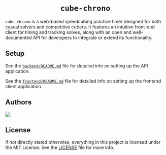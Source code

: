 <div align="center">
    <h1>
        <code>cube-chrono</code>
    </h1>
</div>

`cube-chrono` is a web-based speedcubing practice timer designed for both casual solvers and competitive cubers. It features an intuitive front-end client for timing and tracking solves, along with an open and well-documented API for developers to integrate or extend its functionality.

## Setup

See the [`backend/README.md`](https://github.com/wedkarz02/cube-chrono/blob/main/backend/README.md) file for detailed info on setting up the API application.

See the [`frontend/README.md`](https://github.com/wedkarz02/cube-chrono/blob/main/frontend/README.md) file for detailed info on setting up the frontend client application.

## Authors

<a href="https://github.com/wedkarz02/cube-chrono/graphs/contributors">
  <img src="https://contrib.rocks/image?repo=wedkarz02/cube-chrono" />
</a>

## License

If not directly stated otherwise, everything in this project is licensed under the MIT License. See the [LICENSE](https://github.com/wedkarz02/cube-chrono/blob/main/LICENSE) file for more info.
